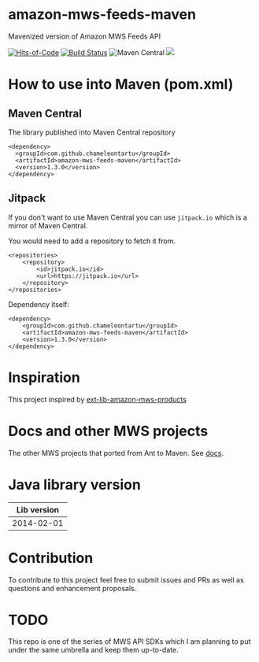 # amazon-mws-feeds-maven
Mavenized version of Amazon MWS Feeds API

[![Hits-of-Code](https://hitsofcode.com/github/chameleontartu/amazon-mws-feeds-maven)](https://hitsofcode.com/view/github/chameleontartu/amazon-mws-feeds-maven)
[![Build Status](https://travis-ci.com/ChameleonTartu/amazon-mws-feeds-maven.svg?branch=master)](https://travis-ci.com/ChameleonTartu/amazon-mws-feeds-maven)
![Maven Central](https://img.shields.io/maven-central/v/com.github.chameleontartu/amazon-mws-feeds-maven)
[![](https://jitpack.io/v/ChameleonTartu/amazon-mws-feeds-maven.svg)](https://jitpack.io/#ChameleonTartu/amazon-mws-feeds-maven)

# How to use into Maven (pom.xml)

## Maven Central

The library published into Maven Central repository

```
<dependency>
  <groupId>com.github.chameleontartu</groupId>
  <artifactId>amazon-mws-feeds-maven</artifactId>
  <version>1.3.0</version>
</dependency>
```

## Jitpack

If you don't want to use Maven Central you can use `jitpack.io` which is a mirror of Maven Central.

You would need to add a repository to fetch it from.

```
<repositories>
    <repository>
        <id>jitpack.io</id>
        <url>https://jitpack.io</url>
    </repository>
</repositories>
```

Dependency itself:
```
<dependency>
    <groupId>com.github.chameleontartu</groupId>
    <artifactId>amazon-mws-feeds-maven</artifactId>
    <version>1.3.0</version>
</dependency>
```

# Inspiration

This project inspired by [ext-lib-amazon-mws-products](https://github.com/trifonnt/ext-lib-amazon-mws-products)

# Docs and other MWS projects

The other MWS projects that ported from Ant to Maven. See [docs](https://github.com/ChameleonTartu/amazon-mws-docs).


# Java library version

| Lib version  |
|--------------|
| 2014-02-01   |

# Contribution

To contribute to this project feel free to submit issues and PRs as well as questions and enhancement proposals.

# TODO

This repo is one of the series of MWS API SDKs which I am planning to put under the same umbrella and keep them up-to-date.
